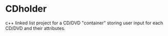 # CDholder
c++ linked list project for a CD/DVD "container" storing user input for each CD/DVD and their attributes.  
